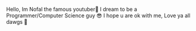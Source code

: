 Hello, Im Nofal the famous youtuber👋
I dream to be a Programmer/Computer Science guy 😎
I hope u are ok with me, Love ya all dawgs 💙

<!---
LEIBLUE8586/LEIBLUE8586 is a ✨ special ✨ repository because its `README.md` (this file) appears on your GitHub profile.
You can click the Preview link to take a look at your changes.
--->
